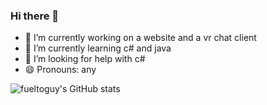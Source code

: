 ### Hi there 👋


- 🔭 I’m currently working on a website and a vr chat client
- 🌱 I’m currently learning c# and java
- 🤔 I’m looking for help with c#
- 😄 Pronouns: any

![fueltoguy's GitHub stats](https://github-readme-stats.vercel.app/api?username=fueltoguy)
